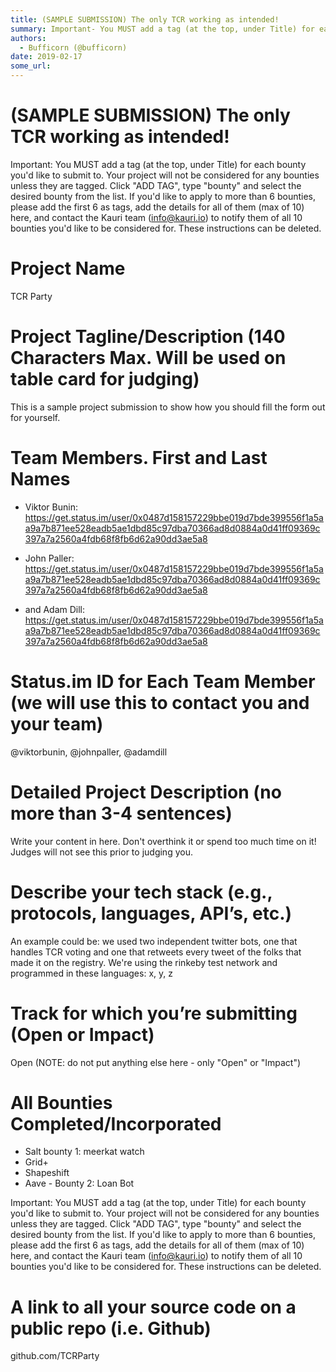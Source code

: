 ```yaml
---
title: (SAMPLE SUBMISSION) The only TCR working as intended!
summary: Important- You MUST add a tag (at the top, under Title) for each bounty youd like to submit to. Your project will not be considered for any bounties unless they are tagged. Click ADD TAG, type bounty and select the desired bounty from the list. If youd like to apply to more than 6 bounties, please add the first 6 as tags, add the details for all of them (max of 10) here, and contact the Kauri team (info@kauri.io) to notify them of all 10 bounties youd like to be considered for. These instruction
authors:
  - Bufficorn (@bufficorn)
date: 2019-02-17
some_url: 
---
```


# (SAMPLE SUBMISSION) The only TCR working as intended!


Important: You MUST add a tag (at the top, under Title) for each bounty you'd like to submit to. Your project will not be considered for any bounties unless they are tagged. Click "ADD TAG", type  "bounty" and select the desired bounty from the list. If you'd like to apply to more than 6 bounties, please add the first 6 as tags, add the details for all of them (max of 10) here, and contact the Kauri team (info@kauri.io) to notify them of all 10 bounties you'd like to be considered for. These instructions can be deleted.

# Project Name
TCR Party

# Project Tagline/Description (140 Characters Max. Will be used on table card for judging)
This is a sample project submission to show how you should fill the form out for yourself.

# Team Members. First and Last Names
- Viktor Bunin: https://get.status.im/user/0x0487d158157229bbe019d7bde399556f1a5aa9a7b871ee528eadb5ae1dbd85c97dba70366ad8d0884a0d41ff09369c397a7a2560a4fdb68f8fb6d62a90dd3ae5a8

- John Paller: https://get.status.im/user/0x0487d158157229bbe019d7bde399556f1a5aa9a7b871ee528eadb5ae1dbd85c97dba70366ad8d0884a0d41ff09369c397a7a2560a4fdb68f8fb6d62a90dd3ae5a8
- and Adam Dill: https://get.status.im/user/0x0487d158157229bbe019d7bde399556f1a5aa9a7b871ee528eadb5ae1dbd85c97dba70366ad8d0884a0d41ff09369c397a7a2560a4fdb68f8fb6d62a90dd3ae5a8

# Status.im ID for Each Team Member (we will use this to contact you and your team)
@viktorbunin, @johnpaller, @adamdill

# Detailed Project Description (no more than 3-4 sentences)
Write your content in here. Don't overthink it or spend too much time on it! Judges will not see this prior to judging you. 

# Describe your tech stack (e.g., protocols, languages, API’s, etc.)
An example could be: we used two independent twitter bots, one that handles TCR voting and one that retweets every tweet of the folks that made it on the registry. We're using the rinkeby test network and programmed in these languages: x, y, z

# Track for which you’re submitting (Open or Impact)
Open (NOTE: do not put anything else here - only "Open" or "Impact")

# All Bounties Completed/Incorporated

- Salt bounty 1: meerkat watch
- Grid+ 
- Shapeshift
- Aave - Bounty 2: Loan Bot

Important: You MUST add a tag (at the top, under Title) for each bounty you'd like to submit to. Your project will not be considered for any bounties unless they are tagged. Click "ADD TAG", type  "bounty" and select the desired bounty from the list. If you'd like to apply to more than 6 bounties, please add the first 6 as tags, add the details for all of them (max of 10) here, and contact the Kauri team (info@kauri.io) to notify them of all 10 bounties you'd like to be considered for. These instructions can be deleted.

# A link to all your source code on a public repo (i.e. Github)

github.com/TCRParty




